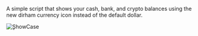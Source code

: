 A simple script that shows your cash, bank, and crypto balances using the new dirham currency icon instead of the default dollar.

![ٍShowCase](https://media.discordapp.net/attachments/1076128204902912010/1373437793417695293/image.png?ex=682a691f&is=6829179f&hm=2d515490fb73f4607258bbf0187a9d1721d799cf889ac5d2f795b56350bd5fe0&=&format=webp&quality=lossless)

